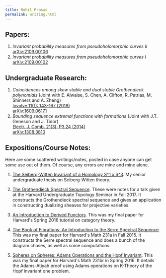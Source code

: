 ```yaml
---
title: Rohil Prasad
permalink: writing.html
---
```


## Papers:
1. _Invariant probability measures from pseudoholomorphic curves II_<br>[arXiv:2109.00106](https://arxiv.org/abs/2109.00106)
2. _Invariant probability measures from pseudoholomorphic curves I_<br>[arXiv:2109.00102](https://arxiv.org/abs/2109.00102)

## Undergraduate Research:
1. _Coincidences among skew stable and dual stable Grothendieck polynomials_ (Joint with E. Alwaise, S. Chen, A. Clifton, R. Patrias, M. Shinners and A. Zheng)<br>[Involve 11(1): 143-167 (2018)](https://projecteuclid.org/journals/involve-a-journal-of-mathematics/volume-11/issue-1/Coincidences-among-skew-stable-and-dual-stable-Grothendieck-polynomials/10.2140/involve.2018.11.143.short)<br>[arXiv:1609.06171](https://arxiv.org/abs/1609.06171)
2. _Bounding sequence extremal functions with formations_ (Joint with J.T. Geneson and J. Tidor)<br>[Electr. J. Comb. 21(3): P3.24 (2014)](https://www.combinatorics.org/ojs/index.php/eljc/article/view/v21i3p24)<br>[arXiv:1308.3810](https://arxiv.org/abs/1308.3810)

## Expositions/Course Notes:
Here are some scattered writings/notes, posted in case anyone can get some use out of them. Of course, any errors are mine and mine alone. 

1. [The Seiberg-Witten Invariant of a Homology S^1 x S^3](https://r0hilp.github.io/assets/docs/harvard_thesis.pdf). My senior undergraduate thesis on Seiberg-Witten theory. 

1. [The Grothendieck Spectral Sequence](https://r0hilp.github.io/assets/docs/grothendieck_ss.pdf). These were notes for a talk given at the Harvard Undergraduate Topology Seminar in Fall 2017. It constructs the Grothendieck spectral sequence and gives an application in constructing dualizing sheaves for projective varieties. 

2. [An Introduction to Derived Functors](https://r0hilp.github.io/assets/docs/tutorial_derived_functors.pdf). This was my final paper for Harvard's Spring 2016 tutorial on category theory. 

3. [The Book of Fibrations: An Introduction to the Serre Spectral Sequence](https://r0hilp.github.io/assets/docs/serre_spectral_sequence.pdf). This was my final paper for Harvard's Math 231a in Fall 2015. It constructs the Serre spectral sequence and does a bunch of the diagram chases, as well as some computations. 

4. [Spheres on Spheres: Adams Operations and the Hopf Invariant](https://r0hilp.github.io/assets/docs/adams_operations.pdf). This was my final paper for Harvard's Math 231br in Spring 2016. It details the Adams-Atiyah proof using Adams operations on K-Theory of the Hopf invariant one problem. 
